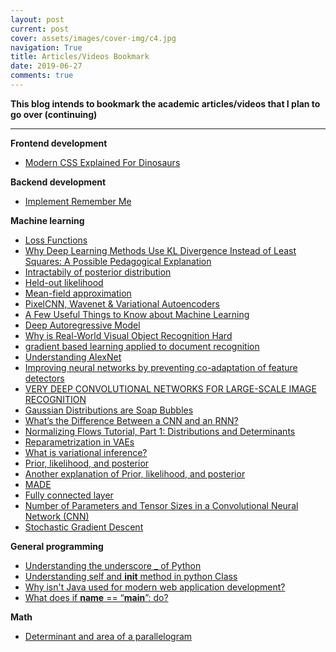 ```yaml
---
layout: post
current: post
cover: assets/images/cover-img/c4.jpg
navigation: True
title: Articles/Videos Bookmark
date: 2019-06-27
comments: true
---
```



**This blog intends to bookmark the academic articles/videos that I plan to go over (continuing)**

------------------

**Frontend development**

- <a href="https://medium.com/actualize-network/modern-css-explained-for-dinosaurs-5226febe3525" style="font-weight: normal;">Modern CSS Explained For Dinosaurs</a>


**Backend development**

- <a href="https://stackoverflow.com/questions/244882/what-is-the-best-way-to-implement-remember-me-for-a-website" style="font-weight: normal;">Implement Remember Me</a>



**Machine learning**
- <a href="https://ml-cheatsheet.readthedocs.io/en/latest/loss_functions.html" style="font-weight: normal;">Loss Functions</a>
- <a href="https://digitalcommons.utep.edu/cgi/viewcontent.cgi?article=2188&context=cs_techrep" style="font-weight: normal;">Why Deep Learning Methods Use KL Divergence Instead of Least Squares: A Possible Pedagogical Explanation</a>
- <a href="https://stats.stackexchange.com/questions/4417/intractable-posterior-distributions" style="font-weight: normal;">Intractabily of posterior distribution</a>
- <a href="https://www.quora.com/What-is-meant-by-held-out-likelihood-in-statistics-or-machine-learning" style="font-weight: normal;">Held-out likelihood</a>
- <a href="https://www.cs.cmu.edu/~epxing/Class/10708-17/notes-17/10708-scribe-lecture13.pdf" style="font-weight: normal;">Mean-field approximation</a>
- <a href="https://www.youtube.com/watch?v=FeJT8ejgsL0" style="font-weight: normal;">PixelCNN, Wavenet & Variational Autoencoders</a>
- <a href="https://homes.cs.washington.edu/~pedrod/papers/cacm12.pdf" style="font-weight: normal;">A Few Useful Things to Know about Machine Learning</a>
- <a href="https://eigenfoo.xyz/deep-autoregressive-models/" style="font-weight: normal;">Deep Autoregressive Model</a>
- <a href="http://repository.countway.harvard.edu/xmlui/bitstream/handle/10473/1297/2211529.pdf?sequence=1" style="font-weight: normal;">Why is Real-World Visual Object Recognition Hard</a>
- <a href="http://yann.lecun.com/exdb/publis/pdf/lecun-01a.pdf" style="font-weight: normal;">gradient based learning applied to document recognition</a>
- <a href="https://www.learnopencv.com/understanding-alexnet/" style="font-weight: normal;">Understanding AlexNet</a>
- <a href="https://arxiv.org/pdf/1207.0580.pdf" style="font-weight: normal;">Improving neural networks by preventing co-adaptation of feature detectors</a>
- <a href="https://arxiv.org/pdf/1409.1556.pdf" style="font-weight: normal;">VERY DEEP CONVOLUTIONAL NETWORKS FOR LARGE-SCALE IMAGE RECOGNITION</a>
- <a href="https://www.inference.vc/high-dimensional-gaussian-distributions-are-soap-bubble/" style="font-weight: normal;">Gaussian Distributions are Soap Bubbles</a>
- <a href="https://blogs.nvidia.com/blog/2018/09/05/whats-the-difference-between-a-cnn-and-an-rnn/" style="font-weight: normal;">What’s the Difference Between a CNN and an RNN?</a>
- <a href="https://blog.evjang.com/2018/01/nf1.html" style="font-weight: normal;">Normalizing Flows Tutorial, Part 1: Distributions and Determinants</a>
- <a href="https://stats.stackexchange.com/questions/199605/how-does-the-reparameterization-trick-for-vaes-work-and-why-is-it-important" style="font-weight: normal;">Reparametrization in VAEs</a>
- <a href="https://www.quora.com/What-is-variational-inferences" style="font-weight: normal;">What is variational inference?</a>
- <a href="https://www.oreilly.com/library/view/machine-learning-with/9781785889936/ff082869-751b-4de3-9a59-edff60ad4e94.xhtml" style="font-weight: normal;">Prior, likelihood, and posterior</a>
- <a href="http://www.lichun.cc/blog/2013/07/understand-bayes-theorem-prior-likelihood-posterior-evidence/" style="font-weight: normal;">Another explanation of Prior, likelihood, and posterior</a>
- <a href="http://bjlkeng.github.io/posts/autoregressive-autoencoders/" style="font-weight: normal;">MADE</a>
- <a href="https://stackoverflow.com/questions/42733971/understanding-the-dimensions-of-a-fully-connected-layer-that-follows-a-max-pooli" style="font-weight: normal;">Fully connected layer</a>
- <a href="https://www.learnopencv.com/number-of-parameters-and-tensor-sizes-in-convolutional-neural-network/" style="font-weight: normal;">Number of Parameters and Tensor Sizes in a Convolutional Neural Network (CNN)</a>
- <a href="https://www.youtube.com/watch?v=vMh0zPT0tLI" style="font-weight: normal;">Stochastic Gradient Descent</a>





**General programming**
- <a href="https://hackernoon.com/understanding-the-underscore-of-python-309d1a029edc" style="font-weight: normal;">Understanding the underscore _ of Python</a>
- <a href="https://micropyramid.com/blog/understand-self-and-__init__-method-in-python-class/" style="font-weight: normal;">Understanding self and __init__ method in python Class</a>
- <a href="https://softwareengineering.stackexchange.com/questions/102090/why-isnt-java-used-for-modern-web-application-development" style="font-weight: normal;">Why isn't Java used for modern web application development?</a>
- <a href="https://stackoverflow.com/questions/419163/what-does-if-name-main-do" style="font-weight: normal;">What does if __name__ == “__main__”: do?</a>






**Math**
- <a href="https://www.khanacademy.org/math/linear-algebra/matrix-transformations/determinant-depth/v/linear-algebra-determinant-and-area-of-a-parallelogram" style="font-weight: normal;">Determinant and area of a parallelogram</a>
